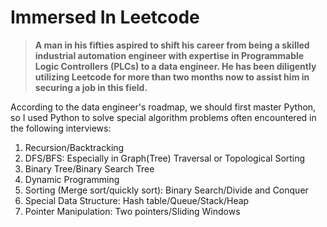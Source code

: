 # Immersed In Leetcode
>**A man in his fifties aspired to shift his career from being a skilled industrial automation engineer with expertise in Programmable Logic Controllers (PLCs) to a data engineer. He has been diligently utilizing Leetcode for more than two months now to assist him in securing a job in this field.**

According to the data engineer's roadmap, we should first master Python, so I used Python to solve special algorithm problems often encountered in the following interviews:
1. Recursion/Backtracking
1. DFS/BFS: Especially in Graph(Tree) Traversal or Topological Sorting
1. Binary Tree/Binary Search Tree
1. Dynamic Programming
1. Sorting (Merge sort/quickly sort): Binary Search/Divide and Conquer
1. Special Data Structure: Hash table/Queue/Stack/Heap
1. Pointer Manipulation: Two pointers/Sliding Windows


